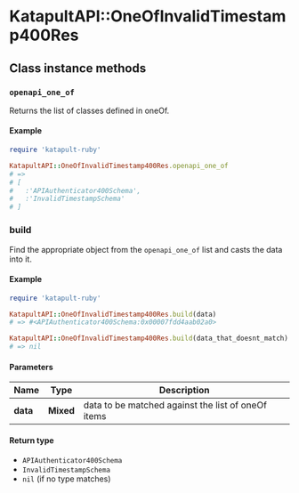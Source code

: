 # KatapultAPI::OneOfInvalidTimestamp400Res

## Class instance methods

### `openapi_one_of`

Returns the list of classes defined in oneOf.

#### Example

```ruby
require 'katapult-ruby'

KatapultAPI::OneOfInvalidTimestamp400Res.openapi_one_of
# =>
# [
#   :'APIAuthenticator400Schema',
#   :'InvalidTimestampSchema'
# ]
```

### build

Find the appropriate object from the `openapi_one_of` list and casts the data into it.

#### Example

```ruby
require 'katapult-ruby'

KatapultAPI::OneOfInvalidTimestamp400Res.build(data)
# => #<APIAuthenticator400Schema:0x00007fdd4aab02a0>

KatapultAPI::OneOfInvalidTimestamp400Res.build(data_that_doesnt_match)
# => nil
```

#### Parameters

| Name | Type | Description |
| ---- | ---- | ----------- |
| **data** | **Mixed** | data to be matched against the list of oneOf items |

#### Return type

- `APIAuthenticator400Schema`
- `InvalidTimestampSchema`
- `nil` (if no type matches)

